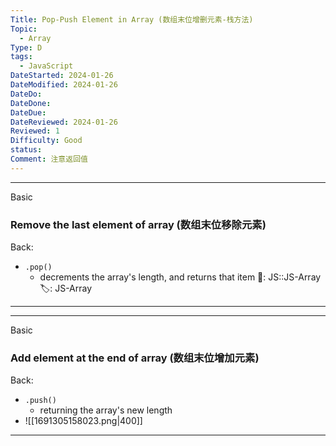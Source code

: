 ```yaml
---
Title: Pop-Push Element in Array (数组末位增删元素-栈方法)
Topic:
  - Array
Type: D
tags:
  - JavaScript
DateStarted: 2024-01-26
DateModified: 2024-01-26
DateDo:
DateDone:
DateDue:
DateReviewed: 2024-01-26
Reviewed: 1
Difficulty: Good
status:
Comment: 注意返回值
---
```

***
Basic
### Remove the last element of array (数组末位移除元素)
Back:
- `.pop()`
    - decrements the array's length, and returns that item
📌: JS::JS-Array 
🏷️: JS-Array 
<!--ID: 1706600287408-->
****
<!--SR:!2024-02-01,3,250-->

***
Basic
### Add element at the end of array (数组末位增加元素)
Back:
- `.push()`
    - returning the array's new length
- ![[1691305158023.png|400]]
<!--ID: 1706600287411-->
****
<!--SR:!2024-02-01,3,250-->

